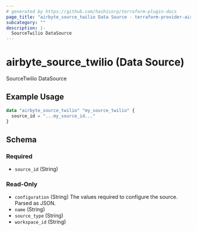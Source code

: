 ```yaml
---
# generated by https://github.com/hashicorp/terraform-plugin-docs
page_title: "airbyte_source_twilio Data Source - terraform-provider-airbyte"
subcategory: ""
description: |-
  SourceTwilio DataSource
---
```


# airbyte_source_twilio (Data Source)

SourceTwilio DataSource

## Example Usage

```terraform
data "airbyte_source_twilio" "my_source_twilio" {
  source_id = "...my_source_id..."
}
```

<!-- schema generated by tfplugindocs -->
## Schema

### Required

- `source_id` (String)

### Read-Only

- `configuration` (String) The values required to configure the source. Parsed as JSON.
- `name` (String)
- `source_type` (String)
- `workspace_id` (String)


